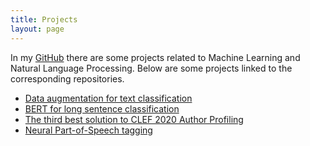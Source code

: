 ```yaml
---
title: Projects
layout: page
---
```


In my <a href="https://github.com/franborjavalero/">GitHub</a> there are some projects related to Machine Learning and Natural Language Processing. Below are some projects linked to the corresponding repositories.

<ul class="nlp">
	<li> <a href="https://github.com/franborjavalero/data-augmentation-for-text-classification/">Data augmentation for text classification</a> </li>
	<li> <a href="https://github.com/franborjavalero/BERT-long-sentence-classification/">BERT for long sentence classification</a> </li>
	<li> <a href="https://github.com/franborjavalero/clef-2020-author-profiling/">The third best solution to CLEF 2020 Author Profiling</a> </li>
	<li> <a href="https://github.com/franborjavalero/npostagging/">Neural Part-of-Speech tagging</a> </li>
</ul>